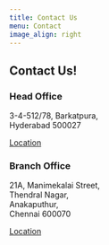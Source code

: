 ```yaml
---
title: Contact Us
menu: Contact
image_align: right
---
```


## **Contact** Us!

### Head Office ###

3-4-512/78, Barkatpura, <br>
Hyderabad 500027 <br>

[Location](https://goo.gl/maps/2ffQegf21bKp9Tmy7?classes=btn,btn-primary)

### Branch Office ###

21A, Manimekalai Street, <br>
Thendral Nagar, <br>
Anakaputhur, <br>
Chennai 600070

[Location](https://goo.gl/maps/SB1JHZhvciya5aB38?classes=btn,btn-primary)
